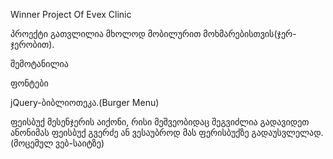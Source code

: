 Winner Project Of Evex Clinic


პროექტი გათვლილია მხოლოდ მობილურით მოხმარებისთვის(ჯერ-ჯერობით).

შემოტანილია 

ფონტები

jQuery-ბიბლიოთეკა.(Burger Menu)

ფეისბუქ მესენჯერის აიქონი, რისი მეშვეობიდაც შეგვიძლია გადავიდეთ ანონიმას ფეისბუქ გვერძე ან ვესაუბროდ მას ფერისბუქზე გადაუსვლელად.(მოცემულ ვებ-საიტზე)

